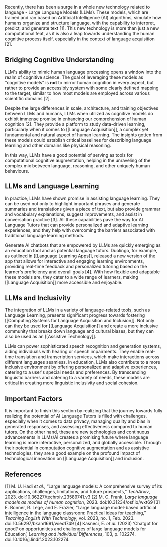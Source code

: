 Recently, there has been a surge in a whole new technology related to language - Large Language Models (LLMs). These models, which are trained and ran based on Artificial Intelligence (AI) algorithms, simulate how humans organize and structure language, with the capability to interpret, predict, and generate text [1]. This new technology is more than just a new computational feat, as it is also a leap towards understanding the human cognitive process itself, especially in the context of language acquisition [2].

## Bridging Cognitive Understanding
LLM's ability to mimic human language processing opens a window into the realm of cognitive science. The goal of leveraging these models as "cognitive models" is **not** to mirror human cognition in every aspect, but rather to provide an accessibly system with some clearly defined mapping to the target, similar to how most models are employed across various scientific domains [2].

Despite the large differences in scale, architecture, and training objectives between LLMs and humans, LLMs when utilized as cognitive models do exhibit immense promise in enhancing our comprehension of human cognition [2]. They provide a platform to study data-driven learning, particularly when it comes to [[Language Acquisition]], a complex yet fundamental and natural aspect of human learning. The insights gotten from these models could establish critical baselines for describing language learning and other domains like physical reasoning.

In this way, LLMs have a good potential of serving as tools for computational cognitive augmentation, helping in the unraveling of the complex mix between language, reasoning, and other uniquely human behaviours.
## LLMs and Language Learning
In practice, LLMs have shown promise in assisting language learning. They can be used not only to highlight important phrases and generate summaries and translations given a piece of text, but also provide grammar and vocabulary explanations, suggest improvements, and assist in conversation practice [3]. All these capabilities pave the way for AI Language Tutors that can provide personalized and adaptive learning experiences, and they help with overcoming the barriers associated with traditional language learning methods.

Generate AI chatbots that are empowered by LLMs are quickly emerging as an education tool and as potential language tutors. Duolingo, for example, as outlined in [[Language Learning Apps]], released a new version of the app that allows for interactive and engaging learning environments, providing real-time feedback and personalized tutoring based on the learner's proficiency and overall goals [4]. With how flexible and adaptable these models are, they cater to a wide range of learners, making [[Language Acquisition]] more accessible and enjoyable.
## LLMs and Inclusivity
The integration of LLMs in a variety of language-related tools, such as Language Learning, presents significant progress towards fostering [[Computing Systems for Language Acquisition and Inclusion]]. Not only can they be used for [[Language Acquisition]] and create a more inclusive community that breaks down language and cultural biases, but they can also be used as an [[Assistive Technology]].

LLMs can power sophisticated speech recognition and generation systems, aiding individuals with hearing or speech impairments. They enable real-time translation and transcription services, which make interactions across different languages seamless. In education, LLMs also contribute to a more inclusive environment by offering personalized and adaptive experiences, catering to a user's special needs and preferences. By transcending linguistic barriers and catering to a variety of needs, these models are critical in creating more linguistic inclusivity and social cohesion.
## Important Factors
It is important to finish this section by realizing that the journey towards fully realizing the potential of AI Language Tutors is filled with challenges, especially when it comes to data privacy, managing quality and bias in generated responses, and assessing effectiveness compared to human tutors. On the other hand, these are new technologies and continuous advancements in LLMs/AI creates a promising future where language learning is more interactive, personalized, and globally accessible. Through their potential in computation cognitive augmentation and as assistive technologies, they are a good example on the profound impact of technological innovation on [[Language Acquisition]] and inclusion.

## References
[1] M. U. Hadi _et al._, “Large language models: A comprehensive survey of its applications, challenges, limitations, and future prospects,” _TechArxiv_, 2023. doi:10.36227/techrxiv.23589741.v3
[2] M. C. Frank, _Large language models as models of human cognition_, 2023. doi:10.31234/osf.io/wxt69
[3] E. Bonner, R. Lege, and E. Frazier, “Large language model-based artificial intelligence in the language classroom: Practical ideas for teaching,” _Teaching English With Technology_, vol. 2023, no. 1, Feb. 2023. doi:10.56297/bkam1691/wieo1749
[4] Kasneci, E. _et al._ (2023) ‘Chatgpt for good? on opportunities and challenges of large language models for Education’, _Learning and Individual Differences_, 103, p. 102274. doi:10.1016/j.lindif.2023.102274.